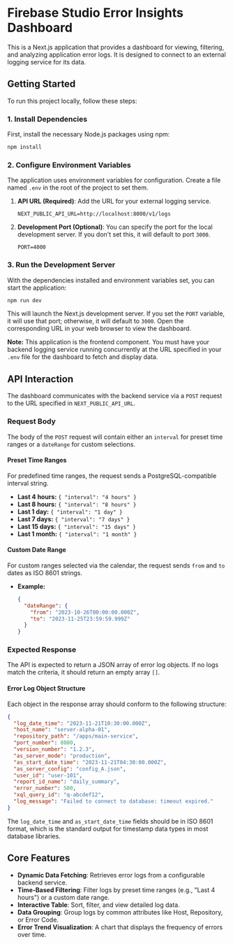 # Firebase Studio Error Insights Dashboard

This is a Next.js application that provides a dashboard for viewing, filtering, and analyzing application error logs. It is designed to connect to an external logging service for its data.

## Getting Started

To run this project locally, follow these steps:

### 1. Install Dependencies

First, install the necessary Node.js packages using npm:

```bash
npm install
```

### 2. Configure Environment Variables

The application uses environment variables for configuration. Create a file named `.env` in the root of the project to set them.

1.  **API URL (Required)**: Add the URL for your external logging service.

    ```env
    NEXT_PUBLIC_API_URL=http://localhost:8000/v1/logs
    ```

2.  **Development Port (Optional)**: You can specify the port for the local development server. If you don't set this, it will default to port `3000`.

    ```env
    PORT=4000
    ```

### 3. Run the Development Server

With the dependencies installed and environment variables set, you can start the application:

```bash
npm run dev
```

This will launch the Next.js development server. If you set the `PORT` variable, it will use that port; otherwise, it will default to `3000`. Open the corresponding URL in your web browser to view the dashboard.

**Note:** This application is the frontend component. You must have your backend logging service running concurrently at the URL specified in your `.env` file for the dashboard to fetch and display data.

## API Interaction

The dashboard communicates with the backend service via a `POST` request to the URL specified in `NEXT_PUBLIC_API_URL`.

### Request Body

The body of the `POST` request will contain either an `interval` for preset time ranges or a `dateRange` for custom selections.

#### Preset Time Ranges

For predefined time ranges, the request sends a PostgreSQL-compatible interval string.

*   **Last 4 hours:** `{ "interval": "4 hours" }`
*   **Last 8 hours:** `{ "interval": "8 hours" }`
*   **Last 1 day:** `{ "interval": "1 day" }`
*   **Last 7 days:** `{ "interval": "7 days" }`
*   **Last 15 days:** `{ "interval": "15 days" }`
*   **Last 1 month:** `{ "interval": "1 month" }`

#### Custom Date Range

For custom ranges selected via the calendar, the request sends `from` and `to` dates as ISO 8601 strings.

*   **Example:**
    ```json
    {
      "dateRange": {
        "from": "2023-10-26T00:00:00.000Z",
        "to": "2023-11-25T23:59:59.999Z"
      }
    }
    ```

### Expected Response

The API is expected to return a JSON array of error log objects. If no logs match the criteria, it should return an empty array `[]`.

#### Error Log Object Structure

Each object in the response array should conform to the following structure:

```json
{
  "log_date_time": "2023-11-21T10:30:00.000Z",
  "host_name": "server-alpha-01",
  "repository_path": "/apps/main-service",
  "port_number": 8080,
  "version_number": "1.2.3",
  "as_server_mode": "production",
  "as_start_date_time": "2023-11-21T04:30:00.000Z",
  "as_server_config": "config_A.json",
  "user_id": "user-101",
  "report_id_name": "daily_summary",
  "error_number": 500,
  "xql_query_id": "q-abcdef12",
  "log_message": "Failed to connect to database: timeout expired."
}
```

The `log_date_time` and `as_start_date_time` fields should be in ISO 8601 format, which is the standard output for timestamp data types in most database libraries.

## Core Features

*   **Dynamic Data Fetching**: Retrieves error logs from a configurable backend service.
*   **Time-Based Filtering**: Filter logs by preset time ranges (e.g., "Last 4 hours") or a custom date range.
*   **Interactive Table**: Sort, filter, and view detailed log data.
*   **Data Grouping**: Group logs by common attributes like Host, Repository, or Error Code.
*   **Error Trend Visualization**: A chart that displays the frequency of errors over time.
